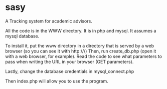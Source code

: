 # sasy
A Tracking system for academic advisors.

All the code is in the WWW directory. It is in php and mysql. It assumes a mysql database.

To install it, put the www directory in a directory that is served by a web browser (so you can see it with http://<your-server>/<your-paht>) 
Then, run create_db.php (open it with a web browser, for example). Read the code to see what parameters to pass when writing the URL in your browser (GET parameters).

Lastly, change the database credentials in mysql_connect.php 

Then index.php will allow you to use the program.

